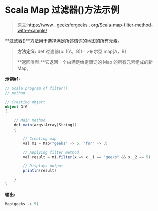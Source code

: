 # Scala Map 过滤器()方法示例

> 原文:[https://www . geeksforgeeks . org/Scala-map-filter-method-with-example/](https://www.geeksforgeeks.org/scala-map-filter-method-with-example/)

**过滤器()**方法用于选择满足所述谓词的地图的所有元素。

> **方法定义:** def 过滤器(p: ((A，B))= >布尔型:map[A，B]
> 
> **返回类型:**它返回一个由满足给定谓词的 Map 的所有元素组成的新 Map。

**示例#1:**

```scala
// Scala program of filter()
// method

// Creating object
object GfG
{ 

    // Main method
    def main(args:Array[String])
    {

        // Creating map
        val m1 = Map("geeks" -> 5, "for" -> 3)

        // Applying filter method
        val result = m1.filter(x => x._1 == "geeks" && x._2 == 5)

        // Displays output
        println(result)

    }
}
```

**输出:**

```scala
Map(geeks -> 5)

```